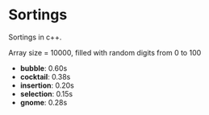 # Sortings
Sortings in c++.

Array size = 10000, filled with random digits from 0 to 100

- **bubble**: 0.60s
- **cocktail**: 0.38s
- **insertion**: 0.20s
- **selection**: 0.15s
- **gnome**: 0.28s

